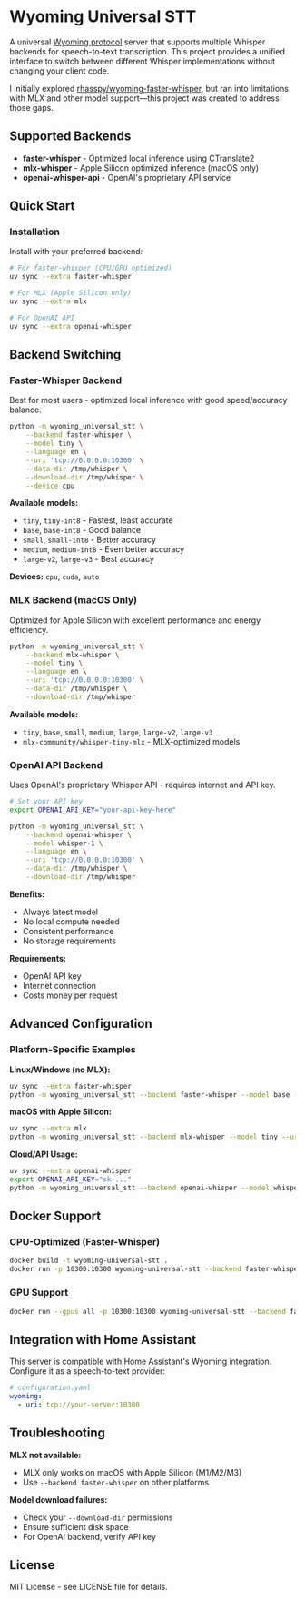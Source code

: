 # Wyoming Universal STT

A universal [Wyoming protocol](https://github.com/rhasspy/wyoming) server that supports multiple Whisper backends for speech-to-text transcription. This project provides a unified interface to switch between different Whisper implementations without changing your client code.

I initially explored [rhasspy/wyoming-faster-whisper](https://github.com/rhasspy/wyoming-faster-whisper), but ran into limitations with MLX and other model support—this project was created to address those gaps.


## Supported Backends

- **faster-whisper** - Optimized local inference using CTranslate2
- **mlx-whisper** - Apple Silicon optimized inference (macOS only)  
- **openai-whisper-api** - OpenAI's proprietary API service

## Quick Start

### Installation

Install with your preferred backend:

```bash
# For faster-whisper (CPU/GPU optimized)
uv sync --extra faster-whisper

# For MLX (Apple Silicon only)
uv sync --extra mlx

# For OpenAI API
uv sync --extra openai-whisper

```

## Backend Switching

### Faster-Whisper Backend
Best for most users - optimized local inference with good speed/accuracy balance.

```bash
python -m wyoming_universal_stt \
    --backend faster-whisper \
    --model tiny \
    --language en \
    --uri 'tcp://0.0.0.0:10300' \
    --data-dir /tmp/whisper \
    --download-dir /tmp/whisper \
    --device cpu
```

**Available models:**
- `tiny`, `tiny-int8` - Fastest, least accurate
- `base`, `base-int8` - Good balance  
- `small`, `small-int8` - Better accuracy
- `medium`, `medium-int8` - Even better accuracy
- `large-v2`, `large-v3` - Best accuracy

**Devices:** `cpu`, `cuda`, `auto`

### MLX Backend (macOS Only)
Optimized for Apple Silicon with excellent performance and energy efficiency.

```bash
python -m wyoming_universal_stt \
    --backend mlx-whisper \
    --model tiny \
    --language en \
    --uri 'tcp://0.0.0.0:10300' \
    --data-dir /tmp/whisper \
    --download-dir /tmp/whisper
```

**Available models:**
- `tiny`, `base`, `small`, `medium`, `large`, `large-v2`, `large-v3`
- `mlx-community/whisper-tiny-mlx` - MLX-optimized models

### OpenAI API Backend
Uses OpenAI's proprietary Whisper API - requires internet and API key.

```bash
# Set your API key
export OPENAI_API_KEY="your-api-key-here"

python -m wyoming_universal_stt \
    --backend openai-whisper \
    --model whisper-1 \
    --language en \
    --uri 'tcp://0.0.0.0:10300' \
    --data-dir /tmp/whisper \
    --download-dir /tmp/whisper
```

**Benefits:**
- Always latest model
- No local compute needed
- Consistent performance
- No storage requirements

**Requirements:**
- OpenAI API key
- Internet connection
- Costs money per request

## Advanced Configuration

### Platform-Specific Examples

**Linux/Windows (no MLX):**
```bash
uv sync --extra faster-whisper
python -m wyoming_universal_stt --backend faster-whisper --model base --uri 'tcp://0.0.0.0:10300' --data-dir /tmp/whisper
```

**macOS with Apple Silicon:**
```bash
uv sync --extra mlx
python -m wyoming_universal_stt --backend mlx-whisper --model tiny --uri 'tcp://0.0.0.0:10300' --data-dir /tmp/whisper
```

**Cloud/API Usage:**
```bash
uv sync --extra openai-whisper
export OPENAI_API_KEY="sk-..."
python -m wyoming_universal_stt --backend openai-whisper --model whisper-1 --uri 'tcp://0.0.0.0:10300' --data-dir /tmp/whisper
```

## Docker Support

### CPU-Optimized (Faster-Whisper)
```bash
docker build -t wyoming-universal-stt .
docker run -p 10300:10300 wyoming-universal-stt --backend faster-whisper --model tiny
```

### GPU Support
```bash
docker run --gpus all -p 10300:10300 wyoming-universal-stt --backend faster-whisper --model base --device cuda
```

## Integration with Home Assistant

This server is compatible with Home Assistant's Wyoming integration. Configure it as a speech-to-text provider:

```yaml
# configuration.yaml
wyoming:
  - uri: tcp://your-server:10300
```

## Troubleshooting

**MLX not available:**
- MLX only works on macOS with Apple Silicon (M1/M2/M3)
- Use `--backend faster-whisper` on other platforms

**Model download failures:**
- Check your `--download-dir` permissions
- Ensure sufficient disk space
- For OpenAI backend, verify API key


## License

MIT License - see LICENSE file for details.
